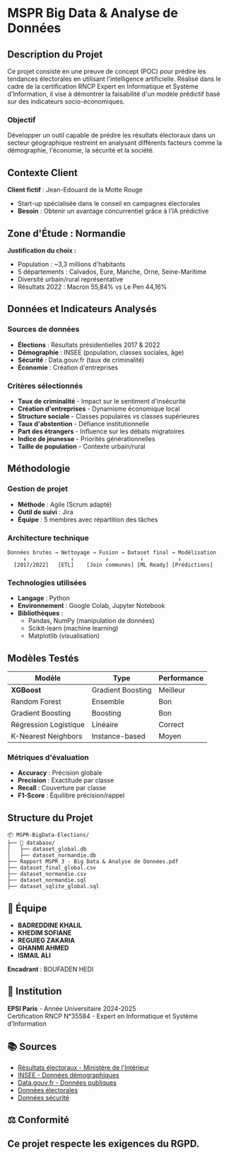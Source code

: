 # MSPR Big Data & Analyse de Données

## Description du Projet

Ce projet consiste en une preuve de concept (POC) pour prédire les tendances électorales en utilisant l'intelligence artificielle. Réalisé dans le cadre de la certification RNCP Expert en Informatique et Système d'Information, il vise à démontrer la faisabilité d'un modèle prédictif basé sur des indicateurs socio-économiques.

### Objectif
Développer un outil capable de prédire les résultats électoraux dans un secteur géographique restreint en analysant différents facteurs comme la démographie, l'économie, la sécurité et la société.

## Contexte Client

**Client fictif** : Jean-Edouard de la Motte Rouge
- Start-up spécialisée dans le conseil en campagnes électorales
- **Besoin** : Obtenir un avantage concurrentiel grâce à l'IA prédictive

## Zone d'Étude : Normandie

**Justification du choix :**
- Population : ~3,3 millions d'habitants
- 5 départements : Calvados, Eure, Manche, Orne, Seine-Maritime
- Diversité urbain/rural représentative
- Résultats 2022 : Macron 55,84% vs Le Pen 44,16%

## Données et Indicateurs Analysés

### Sources de données
- **Élections** : Résultats présidentielles 2017 & 2022
- **Démographie** : INSEE (population, classes sociales, âge)
- **Sécurité** : Data.gouv.fr (taux de criminalité)
- **Économie** : Création d'entreprises

### Critères sélectionnés
- **Taux de criminalité** - Impact sur le sentiment d'insécurité
- **Création d'entreprises** - Dynamisme économique local
- **Structure sociale** - Classes populaires vs classes supérieures
- **Taux d'abstention** - Défiance institutionnelle
- **Part des étrangers** - Influence sur les débats migratoires
- **Indice de jeunesse** - Priorités générationnelles
- **Taille de population** - Contexte urbain/rural

## Méthodologie

### Gestion de projet
- **Méthode** : Agile (Scrum adapté)
- **Outil de suivi** : Jira
- **Équipe** : 5 membres avec répartition des tâches

### Architecture technique
```
Données brutes → Nettoyage → Fusion → Dataset final → Modélisation
     ↓              ↓          ↓          ↓           ↓
  [2017/2022]   [ETL]    [Join communes] [ML Ready] [Prédictions]
```

### Technologies utilisées
- **Langage** : Python
- **Environnement** : Google Colab, Jupyter Notebook
- **Bibliothèques** : 
  - Pandas, NumPy (manipulation de données)
  - Scikit-learn (machine learning)
  - Matplotlib (visualisation)

## Modèles Testés

| Modèle | Type | Performance |
|--------|------|-------------|
| **XGBoost** | Gradient Boosting | Meilleur |
| Random Forest | Ensemble | Bon |
| Gradient Boosting | Boosting | Bon |
| Régression Logistique | Linéaire | Correct |
| K-Nearest Neighbors | Instance-based | Moyen |

### Métriques d'évaluation
- **Accuracy** : Précision globale
- **Precision** : Exactitude par classe
- **Recall** : Couverture par classe  
- **F1-Score** : Équilibre précision/rappel

## Structure du Projet

```
📦 MSPR-BigData-Elections/
├── 📁 database/
│   ├── dataset_global.db
│   ├── dataset_normandie.db
├── Rapport MSPR 3 - Big Data & Analyse de Données.pdf
├── dataset_final_global.csv
├── dataset_normandie.csv
├── dataset_normandie.sql
├── dataset_sqlite_global.sql
```

## 👥 Équipe

- **BADREDDINE KHALIL**
- **KHEDIM SOFIANE** 
- **REGUIEG ZAKARIA**
- **GHANMI AHMED**
- **ISMAIL ALI**

**Encadrant** : BOUFADEN HEDI

## 🏫 Institution

**EPSI Paris** - Année Universitaire 2024-2025  
Certification RNCP N°35584 - Expert en Informatique et Système d'Information

## 📚 Sources

- [Résultats électoraux - Ministère de l'Intérieur](https://www.resultats-elections.interieur.gouv.fr)
- [INSEE - Données démographiques](https://www.insee.fr)
- [Data.gouv.fr - Données publiques](https://www.data.gouv.fr)
- [Données électorales](https://www.data.gouv.fr/fr/pages/donnees-des-elections/)
- [Données sécurité](https://www.data.gouv.fr/fr/pages/donnees-securite/)

## ⚖️ Conformité

Ce projet respecte les exigences du **RGPD**.
---
